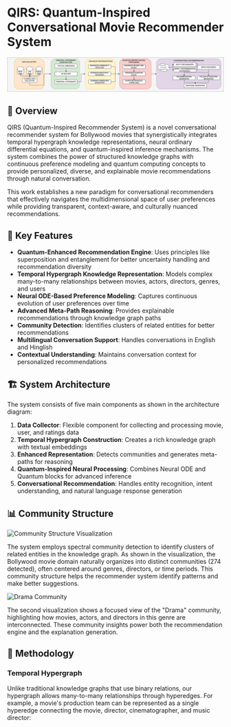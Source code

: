 # QIRS: Quantum-Inspired Conversational Movie Recommender System

![System Architecture](architecture.png)

## 📌 Overview

QIRS (Quantum-Inspired Recommender System) is a novel conversational recommender system for Bollywood movies that synergistically integrates temporal hypergraph knowledge representations, neural ordinary differential equations, and quantum-inspired inference mechanisms. The system combines the power of structured knowledge graphs with continuous preference modeling and quantum computing concepts to provide personalized, diverse, and explainable movie recommendations through natural conversation.

This work establishes a new paradigm for conversational recommenders that effectively navigates the multidimensional space of user preferences while providing transparent, context-aware, and culturally nuanced recommendations.

## 🌟 Key Features

- **Quantum-Enhanced Recommendation Engine**: Uses principles like superposition and entanglement for better uncertainty handling and recommendation diversity
- **Temporal Hypergraph Knowledge Representation**: Models complex many-to-many relationships between movies, actors, directors, genres, and users
- **Neural ODE-Based Preference Modeling**: Captures continuous evolution of user preferences over time
- **Advanced Meta-Path Reasoning**: Provides explainable recommendations through knowledge graph paths
- **Community Detection**: Identifies clusters of related entities for better recommendations
- **Multilingual Conversation Support**: Handles conversations in English and Hinglish
- **Contextual Understanding**: Maintains conversation context for personalized recommendations

## 🏗️ System Architecture

The system consists of five main components as shown in the architecture diagram:

1. **Data Collector**: Flexible component for collecting and processing movie, user, and ratings data
2. **Temporal Hypergraph Construction**: Creates a rich knowledge graph with textual embeddings
3. **Enhanced Representation**: Detects communities and generates meta-paths for reasoning
4. **Quantum-Inspired Neural Processing**: Combines Neural ODE and Quantum blocks for advanced inference
5. **Conversational Recommendation**: Handles entity recognition, intent understanding, and natural language response generation

## 📊 Community Structure

![Community Structure Visualization](image2.png)

The system employs spectral community detection to identify clusters of related entities in the knowledge graph. As shown in the visualization, the Bollywood movie domain naturally organizes into distinct communities (274 detected), often centered around genres, directors, or time periods. This community structure helps the recommender system identify patterns and make better suggestions.

![Drama Community](image3.png)

The second visualization shows a focused view of the "Drama" community, highlighting how movies, actors, and directors in this genre are interconnected. These community insights power both the recommendation engine and the explanation generation.

## 🔬 Methodology

### Temporal Hypergraph

Unlike traditional knowledge graphs that use binary relations, our hypergraph allows many-to-many relationships through hyperedges. For example, a movie's production team can be represented as a single hyperedge connecting the movie, director, cinematographer, and music director:
